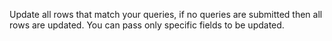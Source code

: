 Update all rows that match your queries, if no queries are submitted then all rows are updated. You can pass only specific fields to be updated.